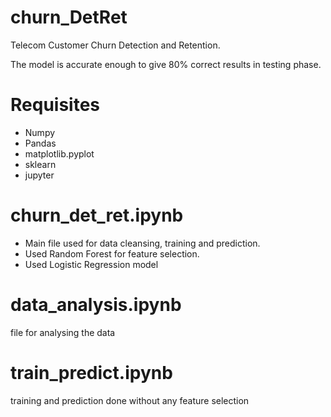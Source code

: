 # churn_DetRet
Telecom Customer Churn Detection and Retention.

The model is accurate enough to give 80% correct results in testing phase.

# Requisites
 - Numpy
 - Pandas
 - matplotlib.pyplot
 - sklearn
 - jupyter
 
# churn_det_ret.ipynb
 - Main file used for data cleansing, training and prediction.
 - Used Random Forest for feature selection.
 - Used Logistic Regression model

# data_analysis.ipynb
file for analysing the data

# train_predict.ipynb
training and prediction done without any feature selection


